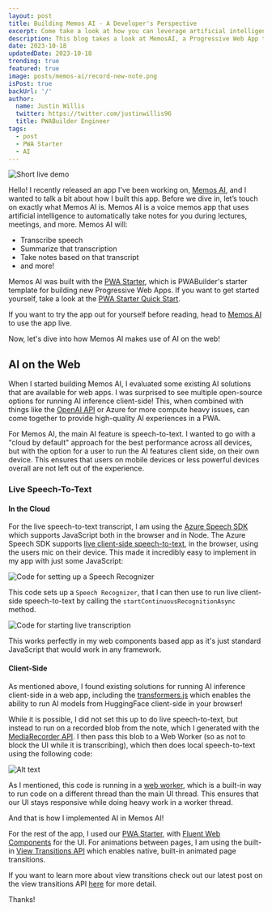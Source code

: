 ```yaml
---
layout: post
title: Building Memos AI - A Developer's Perspective
excerpt: Come take a look at how you can leverage artificial intelligence on the web with MemosAI, a smart, note-taking application built by PWABuilder engineer Justin Willis.
description: This blog takes a look at MemosAI, a Progressive Web App that demonstrates how you can effectively make use of artificial intelligence on the web.
date: 2023-10-18
updatedDate: 2023-10-18
trending: true
featured: true
image: posts/memos-ai/record-new-note.png
isPost: true
backUrl: '/'
author:
  name: Justin Willis
  twitter: https://twitter.com/justinwillis96
  title: PWABuilder Engineer
tags:
  - post
  - PWA Starter
  - AI
---
```


![Short live demo](/posts/memos-ai/record-new-note.png)

Hello! I recently released an app I've been working on, [Memos AI](https://www.recordergo.app), and I wanted to talk a bit about how I built this app. Before we dive in, let’s touch on exactly what Memos AI is. Memos AI is a voice memos app that uses artificial intelligence to automatically take notes for you during lectures, meetings, and more. Memos AI will:

* Transcribe speech
* Summarize that transcription
* Take notes based on that transcript
* and more!

Memos AI was built with the [PWA Starter](https://github.com/pwa-builder/pwa-starter), which is PWABuilder's starter template for building new Progressive Web Apps. If you want to get started yourself, take a look at the [PWA Starter Quick Start](https://docs.pwabuilder.com/#/starter/quick-start).

If you want to try the app out for yourself before reading, head to [Memos AI](https://www.recordergo.app) to use the app live.

Now, let's dive into how Memos AI makes use of AI on the web!

## AI on the Web 

When I started building Memos AI, I evaluated some existing AI solutions that are available for web apps. I was surprised to see multiple open-source options for running AI inference client-side! This, when combined with things like the [OpenAI API](https://openai.com/blog/openai-api/) or Azure for more compute heavy issues, can come together to provide high-quality AI experiences in a PWA. 

For Memos AI, the main AI feature is speech-to-text. I wanted to go with a "cloud by default" approach for the best performance across all devices, but with the option for a user to run the AI features client side, on their own device. This ensures that users on mobile devices or less powerful devices overall are not left out of the experience.

### Live Speech-To-Text

#### In the Cloud
For the live speech-to-text transcript, I am using the [Azure Speech SDK](https://learn.microsoft.com/en-us/azure/ai-services/speech-service/speech-sdk) which supports JavaScript both in the browser and in Node. The Azure Speech SDK supports [live client-side speech-to-text](https://learn.microsoft.com/en-us/azure/ai-services/speech-service/how-to-recognize-speech?pivots=programming-language-javascript#recognize-speech-from-a-microphone), in the browser, using the users mic on their device. This made it incredibly easy to implement in my app with just some JavaScript:

![Code for setting up a Speech Recognizer](/posts/memos-ai/setup.png)

This code sets up a `Speech Recognizer`, that I can then use to run live client-side speech-to-text by calling the `startContinuousRecognitionAsync` method. 

![Code for starting live transcription](/posts/memos-ai/start.png)

This works perfectly in my web components based app as it's just standard JavaScript that would work in any framework.

#### Client-Side
As mentioned above, I found existing solutions for running AI inference client-side in a web app, including the [transformers.js](https://github.com/xenova/transformers.js/) which enables the ability to run AI models from HuggingFace client-side in your browser!

While it is possible, I did not set this up to do live speech-to-text, but instead to run on a recorded blob from the note, which I generated with the [MediaRecorder API](https://developer.mozilla.org/en-US/docs/Web/API/MediaRecorder). I then pass this blob to a Web Worker (so as not to block the UI while it is transcribing), which then does local speech-to-text using the following code:

![Alt text](/posts/memos-ai/local.png)
 
As I mentioned, this code is running in a [web worker](https://developer.mozilla.org/en-US/docs/Web/API/Web_Workers_API/Using_web_workers), which is a built-in way to run code on a different thread than the main UI thread. This ensures that our UI stays responsive while doing heavy work in a worker thread.

And that is how I implemented AI in Memos AI! 

For the rest of the app, I used our [PWA Starter](https://aka.ms/pwa-starter), with [Fluent Web Components](https://learn.microsoft.com/en-us/fluent-ui/web-components/) for the UI. For animations between pages, I am using the built-in [View Transitions API](https://developer.mozilla.org/en-US/docs/Web/API/View_Transitions_API) which enables native, built-in animated page transitions. 

If you want to learn more about view transitions check out our latest post on the view transitions API [here](https://blog.pwabuilder.com/posts/mimic-native-transitions-in-your-progressive-web-app/) for more detail.

Thanks!
